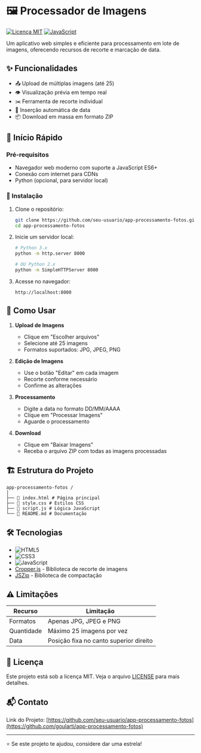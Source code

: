 # 🖼️ Processador de Imagens

[![Licença MIT](https://img.shields.io/badge/license-MIT-blue.svg)](LICENSE)
[![JavaScript](https://img.shields.io/badge/JavaScript-ES6+-yellow.svg)](https://www.javascript.com/)

Um aplicativo web simples e eficiente para processamento em lote de imagens, oferecendo recursos de recorte e marcação de data.

## ✨ Funcionalidades

- 📤 Upload de múltiplas imagens (até 25)
- 👁️ Visualização prévia em tempo real
- ✂️ Ferramenta de recorte individual
- 📅 Inserção automática de data
- 📦 Download em massa em formato ZIP

## 🚀 Início Rápido

### Pré-requisitos

- Navegador web moderno com suporte a JavaScript ES6+
- Conexão com internet para CDNs
- Python (opcional, para servidor local)

### 🔧 Instalação

1. Clone o repositório:
   ```bash
   git clone https://github.com/seu-usuario/app-processamento-fotos.git
   cd app-processamento-fotos
   ```

2. Inicie um servidor local:
   ```bash
   # Python 3.x
   python -m http.server 8000

   # OU Python 2.x
   python -m SimpleHTTPServer 8000
   ```

3. Acesse no navegador:
   ```
   http://localhost:8000
   ```

## 📖 Como Usar

1. **Upload de Imagens**
   - Clique em "Escolher arquivos"
   - Selecione até 25 imagens
   - Formatos suportados: JPG, JPEG, PNG

2. **Edição de Imagens**
   - Use o botão "Editar" em cada imagem
   - Recorte conforme necessário
   - Confirme as alterações

3. **Processamento**
   - Digite a data no formato DD/MM/AAAA
   - Clique em "Processar Imagens"
   - Aguarde o processamento

4. **Download**
   - Clique em "Baixar Imagens"
   - Receba o arquivo ZIP com todas as imagens processadas

## 🏗️ Estrutura do Projeto
```
app-processamento-fotos /
│
├── 📄 index.html # Página principal
├── 🎨 style.css # Estilos CSS
├── 🔧 script.js # Lógica JavaScript
└── 📝 README.md # Documentação
```


## 🛠️ Tecnologias

- ![HTML5](https://img.shields.io/badge/HTML5-E34F26?style=flat&logo=html5&logoColor=white)
- ![CSS3](https://img.shields.io/badge/CSS3-1572B6?style=flat&logo=css3&logoColor=white)
- ![JavaScript](https://img.shields.io/badge/JavaScript-F7DF1E?style=flat&logo=javascript&logoColor=black)
- [Cropper.js](https://fengyuanchen.github.io/cropperjs/) - Biblioteca de recorte de imagens
- [JSZip](https://stuk.github.io/jszip/) - Biblioteca de compactação

## ⚠️ Limitações

| Recurso | Limitação |
|---------|-----------|
| Formatos | Apenas JPG, JPEG e PNG |
| Quantidade | Máximo 25 imagens por vez |
| Data | Posição fixa no canto superior direito |

## 📝 Licença

Este projeto está sob a licença MIT. Veja o arquivo [LICENSE](LICENSE) para mais detalhes.

## 📬 Contato

Link do Projeto: [https://github.com/seu-usuario/app-processamento-fotos](https://github.com/goularti/app-processamento-fotos)

---

⭐️ Se este projeto te ajudou, considere dar uma estrela!
